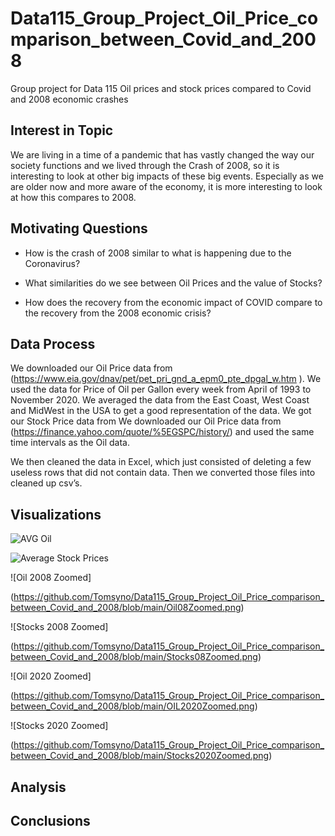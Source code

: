 # Data115_Group_Project_Oil_Price_comparison_between_Covid_and_2008
Group project for Data 115 Oil prices and stock prices compared to Covid and 2008 economic crashes
## Interest in Topic
We are living in a time of a pandemic that has vastly changed the way our society functions and we lived through the Crash of 2008, so it is interesting to look at other big impacts of these big events. Especially as we are older now and more aware of the economy, it is more interesting to look at how this compares to 2008. 
## Motivating Questions
- How is the crash of 2008 similar to what is happening due to the Coronavirus?  

- What similarities do we see between Oil Prices and the value of Stocks? 

- How does the recovery from the economic impact of COVID compare to the recovery from the 2008 economic crisis?
## Data Process
We downloaded our Oil Price data from (https://www.eia.gov/dnav/pet/pet_pri_gnd_a_epm0_pte_dpgal_w.htm ). We used the data for Price of Oil per Gallon every week from April of 1993 to November 2020. We averaged the data from the East Coast, West Coast and MidWest in the USA to get a good representation of the data. We got our Stock Price data from We downloaded our Oil Price data from (https://finance.yahoo.com/quote/%5EGSPC/history/) and used the same time intervals as the Oil data.  

We then cleaned the data in Excel, which just consisted of deleting a few useless rows that did not contain data. Then we converted those files into cleaned up csv’s.  
## Visualizations
![AVG Oil](https://github.com/Tomsyno/Data115_Group_Project_Oil_Price_comparison_between_Covid_and_2008/blob/main/Oil%20Price%20Visualization.png) 

![Average Stock Prices](https://github.com/Tomsyno/Data115_Group_Project_Oil_Price_comparison_between_Covid_and_2008/blob/main/Stocks%20Visualization.png) 

![Oil 2008 Zoomed] 

(https://github.com/Tomsyno/Data115_Group_Project_Oil_Price_comparison_between_Covid_and_2008/blob/main/Oil08Zoomed.png) 

![Stocks 2008 Zoomed] 

(https://github.com/Tomsyno/Data115_Group_Project_Oil_Price_comparison_between_Covid_and_2008/blob/main/Stocks08Zoomed.png) 

![Oil 2020 Zoomed] 

(https://github.com/Tomsyno/Data115_Group_Project_Oil_Price_comparison_between_Covid_and_2008/blob/main/OIL2020Zoomed.png) 

![Stocks 2020 Zoomed] 

(https://github.com/Tomsyno/Data115_Group_Project_Oil_Price_comparison_between_Covid_and_2008/blob/main/Stocks2020Zoomed.png) 
## Analysis

## Conclusions

